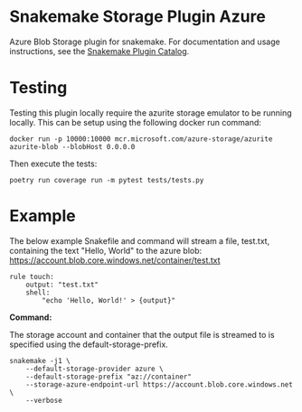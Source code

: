 # Snakemake Storage Plugin Azure

Azure Blob Storage plugin for snakemake. For documentation and usage instructions, see the [Snakemake Plugin Catalog](https://snakemake.github.io/snakemake-plugin-catalog/plugins/storage/azure.html).

# Testing

Testing this plugin locally require the azurite storage emulator to be running locally. 
This can be setup using the following docker run command: 

```
docker run -p 10000:10000 mcr.microsoft.com/azure-storage/azurite azurite-blob --blobHost 0.0.0.0
```

Then execute the tests: 
```
poetry run coverage run -m pytest tests/tests.py
```

# Example

The below example Snakefile and command will stream a file, test.txt, containing the text "Hello, World" to the azure blob: https://account.blob.core.windows.net/container/test.txt

```Snakefile
rule touch:
    output: "test.txt"
    shell:
        "echo 'Hello, World!' > {output}"
```

**Command:**

The storage account and container that the output file is streamed to is specified using the default-storage-prefix.

```
snakemake -j1 \
    --default-storage-provider azure \
    --default-storage-prefix "az://container"
    --storage-azure-endpoint-url https://account.blob.core.windows.net \
    --verbose
```
